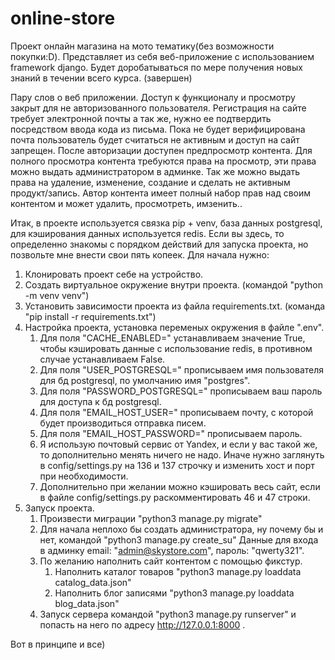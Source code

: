 # online-store

Проект онлайн магазина на мото тематику(без возможности покупки:D). 
Представляет из себя веб-приложение с использованием framework django. 
Будет доробатываться по мере получения новых знаний в течении всего курса. (завершен)

Пару слов о веб приложении. 
Доступ к функционалу и просмотру закрыт для не авторизованного пользователя. Регистрация на сайте требует электронной почты
а так же, нужно ее подтвердить посредством ввода кода из письма. Пока не будет верифицирована почта пользователь будет
считаться не активным и доступ на сайт запрещен. После авторизации доступен предпросмотр контента.
Для полного просмотра контента требуются права на просмотр, эти права можно выдать администратором в админке. 
Так же можно выдать права на удаление, изменение, создание и сделать не активным продукт/запись. 
Автор контента имеет полный набор прав над своим контентом и может удалить, просмотреть, имзенить..

Итак, в проекте используется связка pip + venv, база данных postgresql, для кэширования данных используется redis.
Если вы здесь, то определенно знакомы с порядком действий для запуска проекта, но позвольте мне внести свои пять копеек. 
Для начала нужно: 
1. Клонировать проект себе на устройство.
2. Создать виртуальное окружение внутри проекта. (командой "python -m venv venv")
3. Установить зависимости проекта из файла requirements.txt. (команда "pip install -r requirements.txt")
4. Настройка проекта, установка переменых окружения в файле ".env".
   1. Для поля "CACHE_ENABLED=" устанавливаем значение True, чтобы кэшировать данные с использование redis, 
    в противном случае устанавливаем False.
   2. Для поля "USER_POSTGRESQL=" прописываем имя пользователя для бд postgresql, по умолчанию имя "postgres".
   3. Для поля "PASSWORD_POSTGRESQL=" прописываем ваш пароль для доступа к бд postgresql.
   4. Для поля "EMAIL_HOST_USER=" прописываем почту, с которой будет производиться отправка писем.
   5. Для поля "EMAIL_HOST_PASSWORD=" прописываем пароль.
   6. Я использую почтовый сервис от Yandex, и если у вас такой же, то дополнительно менять ничего не надо. 
      Иначе нужно заглянуть в config/settings.py на 136 и 137 строчку и изменить хост и порт при необходимости.
   7. Дополнительно при желании можно кэшировать весь сайт, если в файле config/settings.py раскомментировать 46 и 47 строки.
5. Запуск проекта.
   1. Произвести миграции "python3 manage.py migrate"
   2. Для начала неплохо бы создать администратора, ну почему бы и нет, командой "python3 manage.py create_su"
      Данные для входа в админку email: "admin@skystore.com", пароль: "qwerty321".
   3. По желанию наполнить сайт контентом с помощью фикстур.
      1. Наполнить каталог товаров "python3 manage.py loaddata catalog_data.json"
      2. Наполнить блог записями "python3 manage.py loaddata blog_data.json"
   4. Запуск сервера командой "python3 manage.py runserver" и попасть на него по адресу http://127.0.0.1:8000 .

Вот в принципе и все)